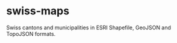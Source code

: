 swiss-maps
==========

Swiss cantons and municipalities in ESRI Shapefile, GeoJSON and TopoJSON formats.